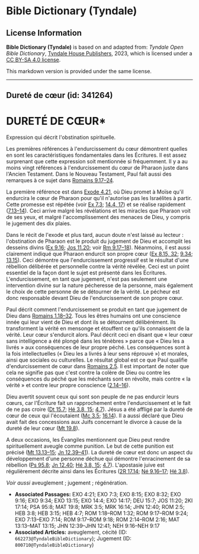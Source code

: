 # Bible Dictionary (Tyndale)

## License Information

**Bible Dictionary (Tyndale)** is based on and adapted from: _Tyndale Open Bible Dictionary_, [Tyndale House Publishers](https://tyndaleopenresources.com/), 2023, which is licensed under a [CC BY-SA 4.0 license](https://creativecommons.org/licenses/by-sa/4.0/legalcode.en).

This markdown version is provided under the same license.



--------------------------------

## Dureté de cœur (id: 341264)

DURETÉ DE CŒUR\*
================

Expression qui décrit l'obstination spirituelle.

Les premières références à l'endurcissement du cœur démontrent quelles en sont les caractéristiques fondamentales dans les Écritures. Il est assez surprenant que cette expression soit mentionnée si fréquemment. Il y a au moins vingt références à l'endurcissement du cœur de Pharaon juste dans l'Ancien Testament. Dans le Nouveau Testament, Paul fait aussi des remarques à ce sujet dans [Romains 9\.17–24](https://ref.ly/Rom9:17-Rom9:24).

La première référence est dans [Exode 4\.21](https://ref.ly/Exod4:21), où Dieu promet à Moïse qu'il endurcira le cœur de Pharaon pour qu'il n'autorise pas les Israélites à partir. Cette promesse est répétée (voir [Ex 7\.3](https://ref.ly/Exod7:3); [14\.4, 17](https://ref.ly/Exod14:4,Exod14:17)) et se réalise rapidement ([7\.13–14](https://ref.ly/Exod7:13-Exod7:14)). Ceci arrive malgré les révélations et les miracles que Pharaon voit de ses yeux, et malgré l'accomplissement des menaces de Dieu, y compris le jugement des dix plaies.

Dans le récit de l'exode et plus tard, aucun doute n'est laissé au lecteur : l'obstination de Pharaon est le produit du jugement de Dieu et accomplit les desseins divins ([Ex 9\.16](https://ref.ly/Exod9:16); [Jos 11\.20](https://ref.ly/Josh11:20); voir [Rm 9\.17–18](https://ref.ly/Rom9:17-Rom9:18)). Néanmoins, il est aussi clairement indiqué que Pharaon endurcit son propre cœur ([Ex 8\.15, 32](https://ref.ly/Exod8:15,Exod8:32); [9\.34](https://ref.ly/Exod9:34); [13\.15](https://ref.ly/Exod13:15)). Ceci démontre que l'endurcissement progressif est le résultat d'une rébellion délibérée et personnelle contre la vérité révélée. Ceci est un point essentiel de la façon dont le sujet est présenté dans les Écritures. L'endurcissement, en tant que jugement, n'est pas seulement une intervention divine sur la nature pécheresse de la personne, mais également le choix de cette personne de se détourner de la vérité. Le pécheur est donc responsable devant Dieu de l'endurcissement de son propre cœur. 

Paul décrit comment l'endurcissement se produit en tant que jugement de Dieu dans [Romains 1\.18–32](https://ref.ly/Rom1:18-Rom1:32). Tous les êtres humains ont une conscience innée qui leur vient de Dieu et dont ils se détournent délibérément. Ils transforment la vérité en mensonge et étouffent ce qu'ils connaissent de la vérité. Leur cœur s'endurcit alors. Paul décrit ceci en disant que « leur cœur sans intelligence a été plongé dans les ténèbres » parce que « Dieu les a livrés » aux conséquences de leur propre péché. Les conséquences sont à la fois intellectuelles (« Dieu les a livrés à leur sens réprouvé ») et morales, ainsi que sociales ou culturelles. Le résultat global est ce que Paul qualifie d'endurcissement de cœur dans [Romains 2\.5](https://ref.ly/Rom2:5). Il est important de noter que cela ne signifie pas que c'est contre la colère de Dieu ou contre les conséquences du péché que les méchants sont en révolte, mais contre « la vérité » et contre leur propre conscience ([2\.14–16](https://ref.ly/Rom2:14-Rom2:16)).

Dieu avertit souvent ceux qui sont son peuple de ne pas endurcir leurs cœurs, car l'Écriture fait un rapprochement entre l'endurcissement et le fait de ne pas croire ([Dt 15\.7](https://ref.ly/Deut15:7); [Hé 3\.8, 15](https://ref.ly/Heb3:8,Heb3:15); [4\.7](https://ref.ly/Heb4:7)). Jésus a été affligé par la dureté de cœur de ceux qui l'écoutaient ([Mc 3\.5](https://ref.ly/Mark3:5); [16\.14](https://ref.ly/Mark16:14)). Il a aussi déclaré que Dieu avait fait des concessions aux Juifs concernant le divorce à cause de la dureté de leur cœur ([Mt 19\.8](https://ref.ly/Matt19:8)).

A deux occasions, les Évangiles mentionnent que Dieu peut rendre spirituellement aveugle comme punition. Le but de cette punition est précisé ([Mt 13\.13–15](https://ref.ly/Matt13:13-Matt13:15); [Jn 12\.39–41](https://ref.ly/John12:39-John12:41)). La dureté de cœur est donc un aspect du développement d'une personne déchue qui démontre l'enracinement de sa rébellion ([Ps 95\.8](https://ref.ly/Ps95:8); [Jn 12\.40](https://ref.ly/John12:40); [Hé 3\.8, 15](https://ref.ly/Heb3:8,Heb3:15); [4\.7](https://ref.ly/Heb4:7)). L'apostasie juive est régulièrement décrite ainsi dans les Écritures ([2R 17\.14](https://ref.ly/2Kgs17:14); [Né 9\.16–17](https://ref.ly/Neh9:16-Neh9:17); [Hé 3\.8](https://ref.ly/Heb3:8)).

*Voir aussi* aveuglement ; jugement ; régénération.

* **Associated Passages:** EXO 4:21; EXO 7:3; EXO 8:15; EXO 8:32; EXO 9:16; EXO 9:34; EXO 13:15; EXO 14:4; EXO 14:17; DEU 15:7; JOS 11:20; 2KI 17:14; PSA 95:8; MAT 19:8; MRK 3:5; MRK 16:14; JHN 12:40; ROM 2:5; HEB 3:8; HEB 3:15; HEB 4:7; ROM 1:18–ROM 1:32; ROM 9:17–ROM 9:24; EXO 7:13–EXO 7:14; ROM 9:17–ROM 9:18; ROM 2:14–ROM 2:16; MAT 13:13–MAT 13:15; JHN 12:39–JHN 12:41; NEH 9:16–NEH 9:17
* **Associated Articles:** aveuglement, cécité (ID: `662273@TyndaleBibleDictionary`); Jugement (ID: `800710@TyndaleBibleDictionary`)

